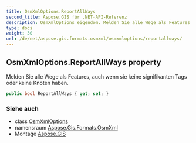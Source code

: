 ```yaml
---
title: OsmXmlOptions.ReportAllWays
second_title: Aspose.GIS für .NET-API-Referenz
description: OsmXmlOptions eigendom. Melden Sie alle Wege als Features auch wenn sie keine signifikanten Tags oder keine Knoten haben.
type: docs
weight: 30
url: /de/net/aspose.gis.formats.osmxml/osmxmloptions/reportallways/
---
```

## OsmXmlOptions.ReportAllWays property

Melden Sie alle Wege als Features, auch wenn sie keine signifikanten Tags oder keine Knoten haben.

```csharp
public bool ReportAllWays { get; set; }
```

### Siehe auch

* class [OsmXmlOptions](../)
* namensraum [Aspose.Gis.Formats.OsmXml](../../osmxmloptions/)
* Montage [Aspose.GIS](../../../)


